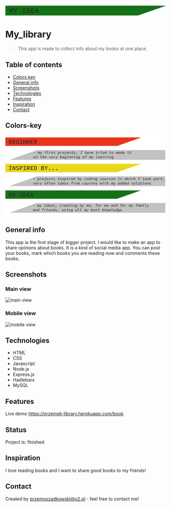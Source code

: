 ![my idea](my_idea.png)

# My_library

> This app is made to collect info about my books at one place.

## Table of contents

- [Colors key](#colors-key)
- [General info](#general-info)
- [Screenshots](#screenshots)
- [Technologies](#technologies)
- [Features](#features)
- [Inspiration](#inspiration)
- [Contact](#contact)

## Colors-key

![key to colors](key.png)

## General info

This app ia the first stage of bigger project. I would like to make an app to share opinions about books. It is a kind of social media app. You can post your books, mark which books you are reading now and comments these books.

## Screenshots

### Main view

![main view](main_view.jpg)

### Mobile view

![mobile view](mobile_view.jpg)

## Technologies

- HTML
- CSS
- Javascript
- Node.js
- Express.js
- Hadlebars
- MySQL

## Features

Live demo https://przemek-library.herokuapp.com/book

## Status

Project is: finished

## Inspiration

I love reading books and I want to share good books to my friends!

## Contact

Created by [przemoszadkowski@o2.pl](mailto:user@example.com) - feel free to contact me!
